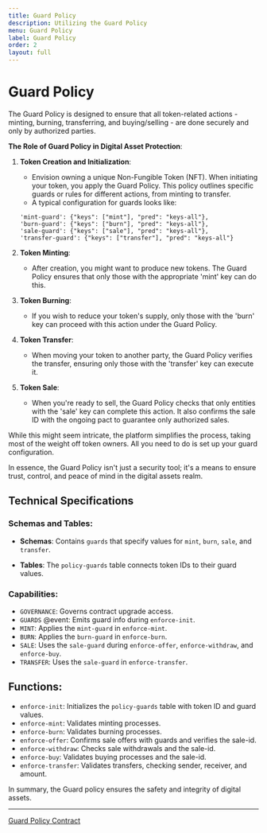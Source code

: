 ```yaml
---
title: Guard Policy
description: Utilizing the Guard Policy
menu: Guard Policy
label: Guard Policy
order: 2
layout: full
---
```


# Guard Policy

The Guard Policy is designed to ensure that all token-related actions - minting,
burning, transferring, and buying/selling - are done securely and only by
authorized parties.

**The Role of Guard Policy in Digital Asset Protection**:

1.  **Token Creation and Initialization**:

    - Envision owning a unique Non-Fungible Token (NFT). When initiating your
      token, you apply the Guard Policy. This policy outlines specific guards or
      rules for different actions, from minting to transfer.
    - A typical configuration for guards looks like:

    ```pact
    'mint-guard': {"keys": ["mint"], "pred": "keys-all"},
    'burn-guard': {"keys": ["burn"], "pred": "keys-all"},
    'sale-guard': {"keys": ["sale"], "pred": "keys-all"},
    'transfer-guard': {"keys": ["transfer"], "pred": "keys-all"}
    ```

2.  **Token Minting**:

    - After creation, you might want to produce new tokens. The Guard Policy
      ensures that only those with the appropriate 'mint' key can do this.

3.  **Token Burning**:

    - If you wish to reduce your token's supply, only those with the 'burn' key
      can proceed with this action under the Guard Policy.

4.  **Token Transfer**:

    - When moving your token to another party, the Guard Policy verifies the
      transfer, ensuring only those with the 'transfer' key can execute it.

5.  **Token Sale**:

    - When you're ready to sell, the Guard Policy checks that only entities with
      the 'sale' key can complete this action. It also confirms the sale ID with
      the ongoing pact to guarantee only authorized sales.

While this might seem intricate, the platform simplifies the process, taking
most of the weight off token owners. All you need to do is set up your guard
configuration.

In essence, the Guard Policy isn't just a security tool; it's a means to ensure
trust, control, and peace of mind in the digital assets realm.

## Technical Specifications

### Schemas and Tables:

- **Schemas**: Contains `guards` that specify values for `mint`, `burn`, `sale`,
  and `transfer`.

- **Tables**: The `policy-guards` table connects token IDs to their guard
  values.

### Capabilities:

- `GOVERNANCE`: Governs contract upgrade access.
- `GUARDS` @event: Emits guard info during `enforce-init`.
- `MINT`: Applies the `mint-guard` in `enforce-mint`.
- `BURN`: Applies the `burn-guard` in `enforce-burn`.
- `SALE`: Uses the `sale-guard` during `enforce-offer`, `enforce-withdraw`, and
  `enforce-buy`.
- `TRANSFER`: Uses the `sale-guard` in `enforce-transfer`.

## Functions:

- `enforce-init`: Initializes the `policy-guards` table with token ID and guard
  values.
- `enforce-mint`: Validates minting processes.
- `enforce-burn`: Validates burning processes.
- `enforce-offer`: Confirms sale offers with guards and verifies the sale-id.
- `enforce-withdraw`: Checks sale withdrawals and the sale-id.
- `enforce-buy`: Validates buying processes and the sale-id.
- `enforce-transfer`: Validates transfers, checking sender, receiver, and
  amount.

In summary, the Guard policy ensures the safety and integrity of digital assets.

---

[Guard Policy Contract](https://github.com/kadena-io/marmalade/blob/v2/pact/concrete-policies/guard-policy/guard-policy-v1.pact)

